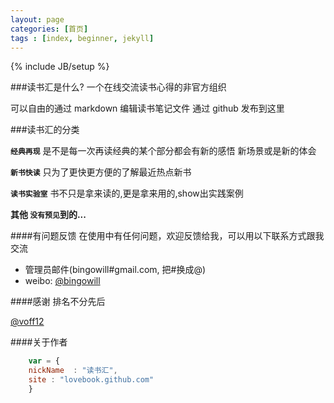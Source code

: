 ```yaml
---
layout: page
categories: [首页]
tags : [index, beginner, jekyll]
---
```

{% include JB/setup %}

###读书汇是什么?
一个在线交流读书心得的非官方组织

可以自由的通过 markdown 编辑读书笔记文件 通过 github 发布到这里

###读书汇的分类

**`经典再现`**  是不是每一次再读经典的某个部分都会有新的感悟 新场景或是新的体会
 
**`新书快读`**  只为了更快更方便的了解最近热点新书

**`读书实验室`**  书不只是拿来读的,更是拿来用的,show出实践案例

**其他 `没有预见`到的...**


####有问题反馈
在使用中有任何问题，欢迎反馈给我，可以用以下联系方式跟我交流

* 管理员邮件(bingowill#gmail.com, 把#换成@)
* weibo: [@bingowill](http://weibo.com/bingowill "bingowill's weibo")

####感谢
排名不分先后

[@voff12](http://github.com/voff12)


####关于作者
```javascript
    var = {
    nickName  : "读书汇",
    site : "lovebook.github.com"
    }
```

